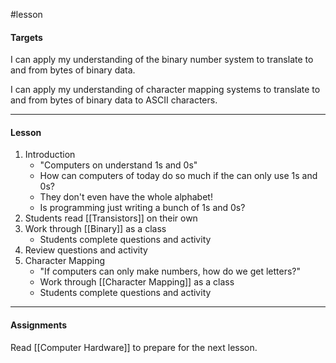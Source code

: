 #lesson

#### Targets

I can apply my understanding of the binary number system to translate to and from bytes of binary data.

I can apply my understanding of character mapping systems to translate to and from bytes of binary data to ASCII characters.

---
#### Lesson

1. Introduction
	* "Computers on understand 1s and 0s"
	* How can computers of today do so much if the can only use 1s and 0s?
	* They don't even have the whole alphabet!
	* Is programming just writing a bunch of 1s and 0s?
2. Students read [[Transistors]] on their own
3. Work through [[Binary]] as a class
	* Students complete questions and activity
4. Review questions and activity
5. Character Mapping
	* "If computers can only make numbers, how do we get letters?"
	* Work through [[Character Mapping]] as a class
	* Students complete questions and activity


---
#### Assignments

Read [[Computer Hardware]] to prepare for the next lesson.
